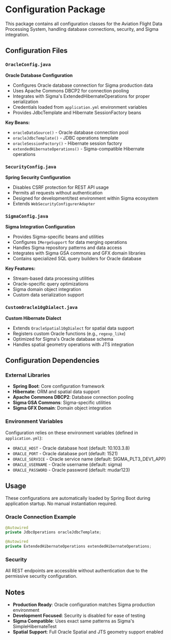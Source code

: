# Configuration Package

This package contains all configuration classes for the Aviation Flight Data Processing System, handling database connections, security, and Sigma integration.

## Configuration Files

### `OracleConfig.java`
**Oracle Database Configuration**
- Configures Oracle database connection for Sigma production data
- Uses Apache Commons DBCP2 for connection pooling
- Integrates with Sigma's ExtendedHibernateOperations for proper serialization
- Credentials loaded from `application.yml` environment variables
- Provides JdbcTemplate and Hibernate SessionFactory beans

**Key Beans:**
- `oracleDataSource()` - Oracle database connection pool
- `oracleJdbcTemplate()` - JDBC operations template
- `oracleSessionFactory()` - Hibernate session factory
- `extendedHibernateOperations()` - Sigma-compatible Hibernate operations

### `SecurityConfig.java`
**Spring Security Configuration**
- Disables CSRF protection for REST API usage
- Permits all requests without authentication
- Designed for development/test environment within Sigma ecosystem
- Extends `WebSecurityConfigurerAdapter`

### `SigmaConfig.java`
**Sigma Integration Configuration**
- Provides Sigma-specific beans and utilities
- Configures `IMergeSupport` for data merging operations
- Handles Sigma repository patterns and data access
- Integrates with Sigma GSA commons and GFX domain libraries
- Contains specialized SQL query builders for Oracle database

**Key Features:**
- Stream-based data processing utilities
- Oracle-specific query optimizations
- Sigma domain object integration
- Custom data serialization support

### `CustomOracle10gDialect.java`
**Custom Hibernate Dialect**
- Extends `OracleSpatial10gDialect` for spatial data support
- Registers custom Oracle functions (e.g., `regexp_like`)
- Optimized for Sigma's Oracle database schema
- Handles spatial geometry operations with JTS integration

## Configuration Dependencies

### External Libraries
- **Spring Boot**: Core configuration framework
- **Hibernate**: ORM and spatial data support
- **Apache Commons DBCP2**: Database connection pooling
- **Sigma GSA Commons**: Sigma-specific utilities
- **Sigma GFX Domain**: Domain object integration

### Environment Variables
Configuration relies on these environment variables (defined in `application.yml`):
- `ORACLE_HOST` - Oracle database host (default: 10.103.3.8)
- `ORACLE_PORT` - Oracle database port (default: 1521)
- `ORACLE_SERVICE` - Oracle service name (default: SIGMA_PLT3_DEV1_APP)
- `ORACLE_USERNAME` - Oracle username (default: sigma)
- `ORACLE_PASSWORD` - Oracle password (default: mudar123)

## Usage

These configurations are automatically loaded by Spring Boot during application startup. No manual instantiation required.

### Oracle Connection Example
```java
@Autowired
private JdbcOperations oracleJdbcTemplate;

@Autowired
private ExtendedHibernateOperations extendedHibernateOperations;
```

### Security
All REST endpoints are accessible without authentication due to the permissive security configuration.

## Notes

- **Production Ready**: Oracle configuration matches Sigma production environment
- **Development Focused**: Security is disabled for ease of testing
- **Sigma Compatible**: Uses exact same patterns as Sigma's SimpleHibernateTest
- **Spatial Support**: Full Oracle Spatial and JTS geometry support enabled
